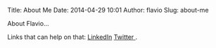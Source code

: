 Title: About Me
Date: 2014-04-29 10:01
Author: flavio
Slug: about-me

About Flavio...

<!--more-->

Links that can help on that: [LinkedIn][1] [Twitter ][2].

 [1]: https://www.linkedin.com/pub/flavio-fernandes/3/110/a26 "LinkedIn"
 [2]: http://www.twitter.com/guteusa
